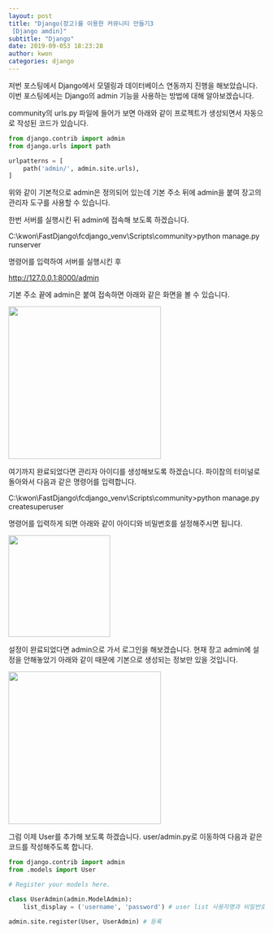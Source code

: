 ```yaml
---
layout: post
title: "Django(장고)를 이용한 커뮤니티 만들기3
 [Django amdin]"
subtitle: "Django"
date: 2019-09-053 18:23:28
author: kwon
categories: django
---
```


저번 포스팅에서 Django에서 모델링과 데이터베이스 연동까지 진행을 해보았습니다. 이번 포스팅에서는 Django의 admin 기능을 사용하는 방법에 대해 알아보겠습니다.

community의 urls.py 파일에 들어가 보면 아래와 같이 프로젝트가 생성되면서 자동으로 작성된 코드가 있습니다.

```python
from django.contrib import admin
from django.urls import path

urlpatterns = [
    path('admin/', admin.site.urls),
]
```

위와 같이 기본적으로 admin은 정의되어 있는데 기본 주소 뒤에 admin을 붙여 장고의 관리자 도구를 사용할 수 있습니다.

한번 서버를 실행시킨 뒤 admin에 접속해 보도록 하겠습니다.

C:\kwon\FastDjango\fcdjango_venv\Scripts\community>python manage.py runserver

명령어를 입력하여 서버를 실행시킨 후

 http://127.0.0.1:8000/admin

 기본 주소 끝에 admin은 붙여 접속하면 아래와 같은 화면을 볼 수 있습니다.

 <div style="width: 300px; height: 300px;">
     <img src="https://kyu9341.github.io/assets/admin.png" style="width: 300px
     ; height: 300px;">
 </div>

 여기까지 완료되었다면 관리자 아이디를 생성해보도록 하겠습니다. 파이참의 터미널로 돌아와서 다음과 같은 명령어를 입력합니다.

 C:\kwon\FastDjango\fcdjango_venv\Scripts\community>python manage.py createsuperuser

명령어를 입력하게 되면 아래와 같이 아이디와 비밀번호를 설정해주시면 됩니다.

 <div style="width: 90%; height: 200px;">
     <img src="https://kyu9341.github.io/assets/djangoadmin.png" style="width: 90
     %; height: 200px;">
 </div>

설정이 완료되었다면 admin으로 가서 로그인을 해보겠습니다. 현재 장고 admin에 설정을 안해놓았기 아래와 같이 때문에 기본으로 생성되는 정보만 있을 것입니다.

<div style="width: 300px; height: 300px;">
    <img src="https://kyu9341.github.io/assets/admin1.png" style="width: 300px
    ; height: 300px;">
</div>

그럼 이제 User를 추가해 보도록 하겠습니다. user/admin.py로 이동하여 다음과 같은 코드를 작성해주도록 합니다.

```python
from django.contrib import admin
from .models import User

# Register your models here.

class UserAdmin(admin.ModelAdmin):
    list_display = ('username', 'password') # user list 사용자명과 비밀번호를 확인할 수 있도록 구성

admin.site.register(User, UserAdmin) # 등록
```
